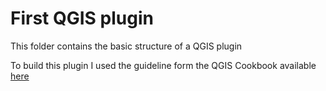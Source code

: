 # First QGIS plugin
This folder contains the basic structure of a QGIS plugin

To build this plugin I used the guideline form the QGIS Cookbook available [here](https://docs.qgis.org/testing/en/docs/pyqgis_developer_cookbook/intro.html#python-plugins) 